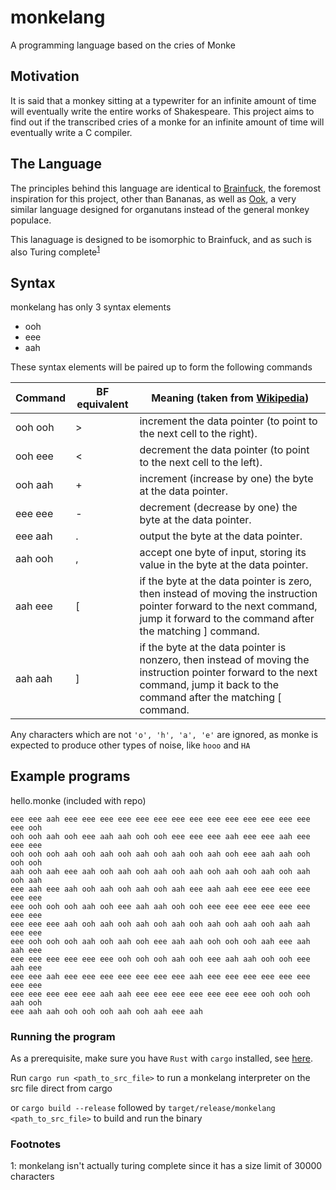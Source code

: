 # monkelang

A programming language based on the cries of Monke

## Motivation

It is said that a monkey sitting at a typewriter for an infinite amount of time will eventually write the
entire works of Shakespeare. This project aims to find out if the transcribed cries of a monke for an infinite amount of time will eventually write a C compiler.

## The Language

The principles behind this language are identical to [Brainfuck](https://en.wikipedia.org/wiki/Brainfuck), the foremost inspiration for this project, other than Bananas, as well as [Ook](https://www.dangermouse.net/esoteric/ook.html), a very similar language designed for organutans instead of the general monkey populace.

This lanaguage is designed to be isomorphic to Brainfuck, and as such is also Turing complete<sup>[1](#monkenote)</sup>

## Syntax

monkelang has only 3 syntax elements

- ooh
- eee
- aah

These syntax elements will be paired up to form the following commands

| Command | BF equivalent | Meaning (taken from [Wikipedia](https://en.wikipedia.org/wiki/Brainfuck))                                                                                                         |
| ------- | ------------- | --------------------------------------------------------------------------------------------------------------------------------------------------------------------------------- |
| ooh ooh | >             | increment the data pointer (to point to the next cell to the right).                                                                                                              |
| ooh eee | <             | decrement the data pointer (to point to the next cell to the left).                                                                                                               |
| ooh aah | +             | increment (increase by one) the byte at the data pointer.                                                                                                                         |
| eee eee | -             | decrement (decrease by one) the byte at the data pointer.                                                                                                                         |
| eee aah | .             | output the byte at the data pointer.                                                                                                                                              |
| aah ooh | ,             | accept one byte of input, storing its value in the byte at the data pointer.                                                                                                      |
| aah eee | [             | if the byte at the data pointer is zero, then instead of moving the instruction pointer forward to the next command, jump it forward to the command after the matching ] command. |
| aah aah | ]             | if the byte at the data pointer is nonzero, then instead of moving the instruction pointer forward to the next command, jump it back to the command after the matching [ command. |

Any characters which are not `'o', 'h', 'a', 'e'` are ignored, as monke is expected to produce other
types of noise, like `hooo` and `HA`

## Example programs

hello.monke (included with repo)

```
eee eee aah eee eee eee eee eee eee eee eee eee eee eee eee eee eee eee ooh
ooh ooh aah ooh eee aah aah ooh ooh eee eee eee aah eee eee aah eee eee eee
ooh ooh ooh aah ooh aah ooh aah ooh aah ooh aah ooh eee aah aah ooh ooh ooh
aah ooh aah eee aah ooh aah ooh aah ooh aah ooh aah ooh aah ooh aah ooh aah
eee aah eee aah ooh aah ooh aah ooh aah eee aah aah eee eee eee eee eee eee
eee ooh ooh ooh aah ooh eee aah aah ooh ooh eee eee eee eee eee eee eee eee
eee eee eee aah ooh aah ooh aah ooh aah ooh aah ooh aah ooh aah aah eee eee
eee ooh ooh ooh aah ooh aah ooh eee aah aah ooh ooh ooh aah eee aah aah eee
eee eee eee eee eee eee ooh ooh ooh aah ooh eee aah aah ooh ooh eee aah eee
eee eee aah eee eee eee eee eee eee eee aah eee eee eee eee eee eee eee eee
eee eee eee eee eee aah aah eee eee eee eee eee eee eee ooh ooh ooh aah ooh
eee aah aah ooh ooh ooh aah ooh aah eee aah
```

### Running the program

As a prerequisite, make sure you have `Rust` with `cargo` installed, see [here](https://doc.rust-lang.org/cargo/getting-started/installation.html).

Run `cargo run <path_to_src_file>` to run a monkelang interpreter on the src file direct from cargo

or `cargo build --release` followed by `target/release/monkelang <path_to_src_file>` to build and
run the binary

### Footnotes

<a name="monkenote">1</a>: monkelang isn't actually turing complete since it has a size limit of 30000 characters

